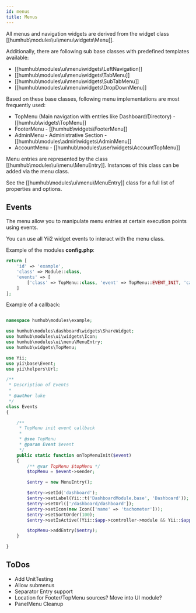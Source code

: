 ```yaml
---
id: menus
title: Menus
---
```



All menus and navigation widgets are derived from the widget class [[humhub\modules\ui\menu\widgets\Menu]].

Additionally, there are following sub base classes with predefined templates available:

- [[humhub\modules\ui\menu\widgets\LeftNavigation]]
- [[humhub\modules\ui\menu\widgets\TabMenu]]
- [[humhub\modules\ui\menu\widgets\SubTabMenu]]
- [[humhub\modules\ui\menu\widgets\DropDownMenu]]


Based on these base classes, following menu implementations are most frequently used:

- TopMenu (Main navigation with entries like Dashboard/Directory) -  [[humhub\widgets\TopMenu]]
- FooterMenu - [[humhub\widgets\FooterMenu]]
- AdminMenu - Administrative Section -  [[humhub\modules\admin\widgets\AdminMenu]]
- AccountMenu - [[humhub\modules\user\widgets\AccountTopMenu]]


Menu entries are represented by the class [[humhub\modules\ui\menu\MenuEntry]]. 
Instances of this class can be added via the menu class.

See the [[humhub\modules\ui\menu\MenuEntry]] class for a full list of properties and options.


Events
------

The menu allow you to manipulate menu entries at certain execution points using events.

You can use all Yii2 widget events to interact with the menu class.


Example of the modules **config.php**:

```php
return [
    'id' => 'example',
    'class' => Module::class,
    'events' => [
        ['class' => TopMenu::class, 'event' => TopMenu::EVENT_INIT, 'callback' => ['\humhub\modules\example\Events', 'onTopMenuInit']],
    ]
];
```


Example of a callback:


```php

namespace humhub\modules\example;

use humhub\modules\dashboard\widgets\ShareWidget;
use humhub\modules\ui\widgets\Icon;
use humhub\modules\ui\menu\MenuEntry;
use humhub\widgets\TopMenu;

use Yii;
use yii\base\Event;
use yii\helpers\Url;

/**
 * Description of Events
 *
 * @author luke
 */
class Events
{

    /**
     * TopMenu init event callback
     *
     * @see TopMenu
     * @param Event $event
     */
    public static function onTopMenuInit($event)
    {
        /** @var TopMenu $topMenu */
        $topMenu = $event->sender;

        $entry = new MenuEntry();

        $entry->setId('dashboard');
        $entry->setLabel(Yii::t('DashboardModule.base', 'Dashboard'));
        $entry->setUrl(['/dashboard/dashboard']);
        $entry->setIcon(new Icon(['name' => 'tachometer']));
        $entry->setSortOrder(100);
        $entry->setIsActive((Yii::$app->controller->module && Yii::$app->controller->module->id === 'dashboard'));

        $topMenu->addEntry($entry);
    }

}


``` 

 
ToDos
-----

- Add UnitTesting
- Allow submenus
- Separator Entry support
- Location for Footer/TopMenu sources? Move into UI module?
- PanelMenu Cleanup
